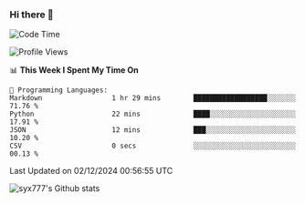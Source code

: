 ### Hi there 👋

<!--
**syx777/syx777** is a ✨ _special_ ✨ repository because its `README.md` (this file) appears on your GitHub profile.

Here are some ideas to get you started:

- 🔭 I’m currently working on ...
- 🌱 I’m currently learning ...
- 👯 I’m looking to collaborate on ...
- 🤔 I’m looking for help with ...
- 💬 Ask me about ...
- 📫 How to reach me: ...
- 😄 Pronouns: ...
- ⚡ Fun fact: ...
-->
<!--START_SECTION:waka-->
![Code Time](http://img.shields.io/badge/Code%20Time-299%20hrs%2054%20mins-blue)

![Profile Views](http://img.shields.io/badge/Profile%20Views-0-blue)

📊 **This Week I Spent My Time On** 

```text
💬 Programming Languages: 
Markdown                 1 hr 29 mins        ██████████████████░░░░░░░   71.76 % 
Python                   22 mins             ████░░░░░░░░░░░░░░░░░░░░░   17.91 % 
JSON                     12 mins             ███░░░░░░░░░░░░░░░░░░░░░░   10.20 % 
CSV                      0 secs              ░░░░░░░░░░░░░░░░░░░░░░░░░   00.13 % 
```


 Last Updated on 02/12/2024 00:56:55 UTC
<!--END_SECTION:waka-->

![syx777's Github stats](https://github-readme-stats-syx777.vercel.app/api?username=syx777&show_icons=true&count_private=true)
